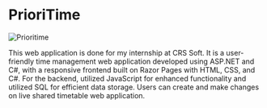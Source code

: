 # PrioriTime

![Prioritime](https://user-images.githubusercontent.com/108605025/228581926-277951d7-67b6-4c47-bf00-c10ff50db416.gif)

This web application is done for my internship at CRS Soft. It is a user-friendly time management web application developed using ASP.NET and C#, with a responsive frontend built on Razor Pages with HTML, CSS, and C#. For the backend, utilized JavaScript for enhanced functionality and utilized SQL for efficient data storage. Users can create and make changes on live shared timetable web application.

